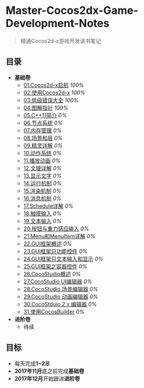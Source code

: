 # Master-Cocos2dx-Game-Development-Notes
> 精通Cocos2d-x游戏开发读书笔记

## 目录
- **基础卷**
    - [01.Cocos2d-x启航](./01.Cocos2d-x启航.md) *100%*
    - [02.使用Cocos2d-x](./02.使用Cocos2d-x.md) *100%*
    - [03.低级错误大全](./03.低级错误大全.md) *100%*
    - [04.图解指针](./04.图解指针.md) *100%*
    - [05.C++11简介](./05.C++11简介.md) *0%*
    - [06.节点系统](./06.节点系统.md) *0%*
    - [07.内存管理](./07.内存管理.md) *0%*
    - [08.场景和层](./08.场景和层.md) *0%*
    - [09.精灵详解](./09.精灵详解.md) *0%*
    - [10.动作系统](./10.动作系统.md) *0%*
    - [11.播放动画](./11.播放动画.md) *0%*
    - [12.文理详解](./12.文理详解.md) *0%*
    - [13.显示文字](./13.显示文字.md) *0%*
    - [14.运行机制](./14.运行机制.md) *0%*
    - [15.渲染机制](./15.渲染机制.md) *0%*
    - [16.消息机制](./16.消息机制.md) *0%*
    - [17.Schedule详解](./17.Schedule详解.md) *0%*
    - [18.触摸输入](./18.触摸输入.md) *0%*
    - [19.文本输入](./19.文本输入.md) *0%*
    - [20.按钮与重力感应输入](./20.按钮与重力感应输入.md) *0%*
    - [21.Menu和MenuItem详解](./21.Menu和MenuItem详解.md) *0%*
    - [22.GUI框架概述](./22.GUI框架概述.md) *0%*
    - [23.GUI框架只功能控件](./23.GUI框架只功能控件.md) *0%*
    - [24.GUI框架只文本输入和显示](./24.GUI框架只文本输入和显示.md) *0%*
    - [25.GUI框架之容器控件](./25.GUI框架之容器控件.md) *0%*
    - [26.CocoStudio概述](./26.CocoStudio概述.md) *0%*
    - [27.CocoStudio UI编辑器](./27.CocoStudio%20UI编辑器.md) *0%*
    - [28.CocoStudio 场景编辑器](./28.CocoStudio%20场景编辑器.md) *0%*
    - [29.CocoStudio 动画编辑器](./29.CocoStudio%20动画编辑器.md) *0%*
    - [30.CocoStduio 2.x 编辑器](./30.CocoStduio%202.x%20编辑器.md) *0%*
    - [31.使用CocosBuilder](./31.使用CocosBuilder.md) *0%*
- **进阶卷**
    - 待续

## 目标
- 每天完成**1~2**章
- **2017年11月**底之前完成**基础卷**
- **2017年12月**开始跟进**进阶卷**
